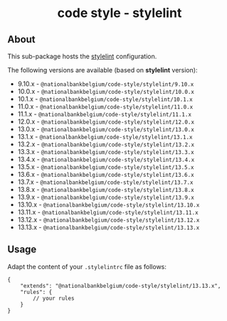 <h1 align="center">
   code style - stylelint
</h1>

## About

This sub-package hosts the [stylelint](https://stylelint.io) configuration.

The following versions are available (based on **stylelint** version):

- 9.10.x - `@nationalbankbelgium/code-style/stylelint/9.10.x`
- 10.0.x - `@nationalbankbelgium/code-style/stylelint/10.0.x`
- 10.1.x - `@nationalbankbelgium/code-style/stylelint/10.1.x`
- 11.0.x - `@nationalbankbelgium/code-style/stylelint/11.0.x`
- 11.1.x - `@nationalbankbelgium/code-style/stylelint/11.1.x`
- 12.0.x - `@nationalbankbelgium/code-style/stylelint/12.0.x`
- 13.0.x - `@nationalbankbelgium/code-style/stylelint/13.0.x`
- 13.1.x - `@nationalbankbelgium/code-style/stylelint/13.1.x`
- 13.2.x - `@nationalbankbelgium/code-style/stylelint/13.2.x`
- 13.3.x - `@nationalbankbelgium/code-style/stylelint/13.3.x`
- 13.4.x - `@nationalbankbelgium/code-style/stylelint/13.4.x`
- 13.5.x - `@nationalbankbelgium/code-style/stylelint/13.5.x`
- 13.6.x - `@nationalbankbelgium/code-style/stylelint/13.6.x`
- 13.7.x - `@nationalbankbelgium/code-style/stylelint/13.7.x`
- 13.8.x - `@nationalbankbelgium/code-style/stylelint/13.8.x`
- 13.9.x - `@nationalbankbelgium/code-style/stylelint/13.9.x`
- 13.10.x - `@nationalbankbelgium/code-style/stylelint/13.10.x`
- 13.11.x - `@nationalbankbelgium/code-style/stylelint/13.11.x`
- 13.12.x - `@nationalbankbelgium/code-style/stylelint/13.12.x`
- 13.13.x - `@nationalbankbelgium/code-style/stylelint/13.13.x`

## Usage

Adapt the content of your `.stylelintrc` file as follows:

```text
{
	"extends": "@nationalbankbelgium/code-style/stylelint/13.13.x",
	"rules": {
		// your rules
	}
}
```
